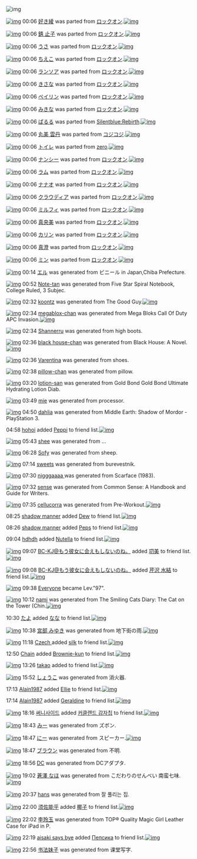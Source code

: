 ![img](http://gdrive-cdn.herokuapp.com/get/0B-nxIpt4DE2TdGhPalFPcFpSY0E/512px-barcode.png)

[![img](http://www.deviantsart.com/fhqq21.png)](http://www.barcodekanojo.com/kanojo/1689449/%E5%A5%BD%E3%81%8D%E7%B6%BE) 00:06 [好き綾](http://www.barcodekanojo.com/kanojo/1689449/%E5%A5%BD%E3%81%8D%E7%B6%BE) was parted from [ロックオン](http://www.barcodekanojo.com/kanojo/1689449/%E5%A5%BD%E3%81%8D%E7%B6%BE).[![img](http://www.deviantsart.com/2musf1g.jpeg)](http://www.barcodekanojo.com/user/241643/%E3%83%AD%E3%83%83%E3%82%AF%E3%82%AA%E3%83%B3) 

[![img](http://www.deviantsart.com/1ogemik.png)](http://www.barcodekanojo.com/kanojo/1765864/%E9%8C%86%20%E6%AD%A2%E5%AD%90) 00:06 [錆 止子](http://www.barcodekanojo.com/kanojo/1765864/%E9%8C%86%20%E6%AD%A2%E5%AD%90) was parted from [ロックオン](http://www.barcodekanojo.com/kanojo/1765864/%E9%8C%86%20%E6%AD%A2%E5%AD%90).[![img](http://www.deviantsart.com/2musf1g.jpeg)](http://www.barcodekanojo.com/user/241643/%E3%83%AD%E3%83%83%E3%82%AF%E3%82%AA%E3%83%B3) 

[![img](http://www.deviantsart.com/2gfc2eo.png)](http://www.barcodekanojo.com/kanojo/1841700/%E3%81%86%E3%81%95) 00:06 [うさ](http://www.barcodekanojo.com/kanojo/1841700/%E3%81%86%E3%81%95) was parted from [ロックオン](http://www.barcodekanojo.com/kanojo/1841700/%E3%81%86%E3%81%95).[![img](http://www.deviantsart.com/2musf1g.jpeg)](http://www.barcodekanojo.com/user/241643/%E3%83%AD%E3%83%83%E3%82%AF%E3%82%AA%E3%83%B3) 

[![img](http://www.deviantsart.com/3a0lfp2.png)](http://www.barcodekanojo.com/kanojo/2946784/%E3%81%A1%E3%81%88%E3%81%93) 00:06 [ちえこ](http://www.barcodekanojo.com/kanojo/2946784/%E3%81%A1%E3%81%88%E3%81%93) was parted from [ロックオン](http://www.barcodekanojo.com/kanojo/2946784/%E3%81%A1%E3%81%88%E3%81%93).[![img](http://www.deviantsart.com/2musf1g.jpeg)](http://www.barcodekanojo.com/user/241643/%E3%83%AD%E3%83%83%E3%82%AF%E3%82%AA%E3%83%B3) 

[![img](http://www.deviantsart.com/6dcnp.png)](http://www.barcodekanojo.com/kanojo/2942377/%E3%83%A9%E3%83%B3%E3%82%BD%E3%82%A2) 00:06 [ランソア](http://www.barcodekanojo.com/kanojo/2942377/%E3%83%A9%E3%83%B3%E3%82%BD%E3%82%A2) was parted from [ロックオン](http://www.barcodekanojo.com/kanojo/2942377/%E3%83%A9%E3%83%B3%E3%82%BD%E3%82%A2).[![img](http://www.deviantsart.com/2musf1g.jpeg)](http://www.barcodekanojo.com/user/241643/%E3%83%AD%E3%83%83%E3%82%AF%E3%82%AA%E3%83%B3) 

[![img](http://www.deviantsart.com/38ev0od.png)](http://www.barcodekanojo.com/kanojo/2952787/%E3%81%8D%E3%81%95%E3%81%AA) 00:06 [きさな](http://www.barcodekanojo.com/kanojo/2952787/%E3%81%8D%E3%81%95%E3%81%AA) was parted from [ロックオン](http://www.barcodekanojo.com/kanojo/2952787/%E3%81%8D%E3%81%95%E3%81%AA).[![img](http://www.deviantsart.com/2musf1g.jpeg)](http://www.barcodekanojo.com/user/241643/%E3%83%AD%E3%83%83%E3%82%AF%E3%82%AA%E3%83%B3) 

[![img](http://www.deviantsart.com/2hpgmcm.png)](http://www.barcodekanojo.com/kanojo/2989125/%E3%83%9A%E3%82%A4%E3%83%AA%E3%83%B3) 00:06 [ペイリン](http://www.barcodekanojo.com/kanojo/2989125/%E3%83%9A%E3%82%A4%E3%83%AA%E3%83%B3) was parted from [ロックオン](http://www.barcodekanojo.com/kanojo/2989125/%E3%83%9A%E3%82%A4%E3%83%AA%E3%83%B3).[![img](http://www.deviantsart.com/2musf1g.jpeg)](http://www.barcodekanojo.com/user/241643/%E3%83%AD%E3%83%83%E3%82%AF%E3%82%AA%E3%83%B3) 

[![img](http://www.deviantsart.com/2r24qlv.png)](http://www.barcodekanojo.com/kanojo/2783378/%E3%81%BF%E3%81%8D%E3%81%AA) 00:06 [みきな](http://www.barcodekanojo.com/kanojo/2783378/%E3%81%BF%E3%81%8D%E3%81%AA) was parted from [ロックオン](http://www.barcodekanojo.com/kanojo/2783378/%E3%81%BF%E3%81%8D%E3%81%AA).[![img](http://www.deviantsart.com/2musf1g.jpeg)](http://www.barcodekanojo.com/user/241643/%E3%83%AD%E3%83%83%E3%82%AF%E3%82%AA%E3%83%B3) 

[![img](http://www.deviantsart.com/3jfm11i.png)](http://www.barcodekanojo.com/kanojo/60804/%E3%81%B1%E3%82%8B%E3%82%8B) 00:06 [ぱるる](http://www.barcodekanojo.com/kanojo/60804/%E3%81%B1%E3%82%8B%E3%82%8B) was parted from [Silentblue:Rebirth](http://www.barcodekanojo.com/kanojo/60804/%E3%81%B1%E3%82%8B%E3%82%8B).[![img](http://www.deviantsart.com/15ngf32.jpeg)](http://www.barcodekanojo.com/user/235162/Silentblue%3ARebirth) 

[![img](http://www.deviantsart.com/34eljjt.png)](http://www.barcodekanojo.com/kanojo/2437908/%E4%B8%B8%E7%BE%8E%20%E9%9B%B2%E4%B8%B9) 00:06 [丸美 雲丹](http://www.barcodekanojo.com/kanojo/2437908/%E4%B8%B8%E7%BE%8E%20%E9%9B%B2%E4%B8%B9) was parted from [コジコジ](http://www.barcodekanojo.com/kanojo/2437908/%E4%B8%B8%E7%BE%8E%20%E9%9B%B2%E4%B8%B9).[![img](http://www.deviantsart.com/2dkh5sf.jpeg)](http://www.barcodekanojo.com/user/201286/%E3%82%B3%E3%82%B8%E3%82%B3%E3%82%B8) 

[![img](http://www.deviantsart.com/pdkefp.png)](http://www.barcodekanojo.com/kanojo/83444/%E3%83%88%E3%82%A4%E3%83%AC) 00:06 [トイレ](http://www.barcodekanojo.com/kanojo/83444/%E3%83%88%E3%82%A4%E3%83%AC) was parted from [zero](http://www.barcodekanojo.com/kanojo/83444/%E3%83%88%E3%82%A4%E3%83%AC).[![img](http://www.deviantsart.com/2csu0d.jpeg)](http://www.barcodekanojo.com/user/209011/zero) 

[![img](http://www.deviantsart.com/31soa36.png)](http://www.barcodekanojo.com/kanojo/2998376/%E3%83%8A%E3%83%B3%E3%82%B7%E3%83%BC) 00:06 [ナンシー](http://www.barcodekanojo.com/kanojo/2998376/%E3%83%8A%E3%83%B3%E3%82%B7%E3%83%BC) was parted from [ロックオン](http://www.barcodekanojo.com/kanojo/2998376/%E3%83%8A%E3%83%B3%E3%82%B7%E3%83%BC).[![img](http://www.deviantsart.com/2musf1g.jpeg)](http://www.barcodekanojo.com/user/241643/%E3%83%AD%E3%83%83%E3%82%AF%E3%82%AA%E3%83%B3) 

[![img](http://www.deviantsart.com/3a3390r.png)](http://www.barcodekanojo.com/kanojo/2958292/%E3%83%A9%E3%83%A0) 00:06 [ラム](http://www.barcodekanojo.com/kanojo/2958292/%E3%83%A9%E3%83%A0) was parted from [ロックオン](http://www.barcodekanojo.com/kanojo/2958292/%E3%83%A9%E3%83%A0).[![img](http://www.deviantsart.com/2musf1g.jpeg)](http://www.barcodekanojo.com/user/241643/%E3%83%AD%E3%83%83%E3%82%AF%E3%82%AA%E3%83%B3) 

[![img](http://www.deviantsart.com/1or87u0.png)](http://www.barcodekanojo.com/kanojo/2941456/%E3%83%8A%E3%83%8A%E3%82%AA) 00:06 [ナナオ](http://www.barcodekanojo.com/kanojo/2941456/%E3%83%8A%E3%83%8A%E3%82%AA) was parted from [ロックオン](http://www.barcodekanojo.com/kanojo/2941456/%E3%83%8A%E3%83%8A%E3%82%AA).[![img](http://www.deviantsart.com/2musf1g.jpeg)](http://www.barcodekanojo.com/user/241643/%E3%83%AD%E3%83%83%E3%82%AF%E3%82%AA%E3%83%B3) 

[![img](http://www.deviantsart.com/1ibrh8.png)](http://www.barcodekanojo.com/kanojo/2954010/%E3%82%AF%E3%83%A9%E3%82%A6%E3%83%87%E3%82%A3%E3%82%A2) 00:06 [クラウディア](http://www.barcodekanojo.com/kanojo/2954010/%E3%82%AF%E3%83%A9%E3%82%A6%E3%83%87%E3%82%A3%E3%82%A2) was parted from [ロックオン](http://www.barcodekanojo.com/kanojo/2954010/%E3%82%AF%E3%83%A9%E3%82%A6%E3%83%87%E3%82%A3%E3%82%A2).[![img](http://www.deviantsart.com/2musf1g.jpeg)](http://www.barcodekanojo.com/user/241643/%E3%83%AD%E3%83%83%E3%82%AF%E3%82%AA%E3%83%B3) 

[![img](http://www.deviantsart.com/d5d5pr.png)](http://www.barcodekanojo.com/kanojo/2946786/%E3%83%9F%E3%83%AB%E3%83%95%E3%82%A3) 00:06 [ミルフィ](http://www.barcodekanojo.com/kanojo/2946786/%E3%83%9F%E3%83%AB%E3%83%95%E3%82%A3) was parted from [ロックオン](http://www.barcodekanojo.com/kanojo/2946786/%E3%83%9F%E3%83%AB%E3%83%95%E3%82%A3).[![img](http://www.deviantsart.com/2musf1g.jpeg)](http://www.barcodekanojo.com/user/241643/%E3%83%AD%E3%83%83%E3%82%AF%E3%82%AA%E3%83%B3) 

[![img](http://www.deviantsart.com/2k3s2oe.png)](http://www.barcodekanojo.com/kanojo/1572538/%E7%9C%9F%E5%A4%AE%E7%BE%8E) 00:06 [真央美](http://www.barcodekanojo.com/kanojo/1572538/%E7%9C%9F%E5%A4%AE%E7%BE%8E) was parted from [ロックオン](http://www.barcodekanojo.com/kanojo/1572538/%E7%9C%9F%E5%A4%AE%E7%BE%8E).[![img](http://www.deviantsart.com/2musf1g.jpeg)](http://www.barcodekanojo.com/user/241643/%E3%83%AD%E3%83%83%E3%82%AF%E3%82%AA%E3%83%B3) 

[![img](http://www.deviantsart.com/f7t0f1.png)](http://www.barcodekanojo.com/kanojo/501779/%E3%82%AB%E3%83%AA%E3%83%B3) 00:06 [カリン](http://www.barcodekanojo.com/kanojo/501779/%E3%82%AB%E3%83%AA%E3%83%B3) was parted from [ロックオン](http://www.barcodekanojo.com/kanojo/501779/%E3%82%AB%E3%83%AA%E3%83%B3).[![img](http://www.deviantsart.com/2musf1g.jpeg)](http://www.barcodekanojo.com/user/241643/%E3%83%AD%E3%83%83%E3%82%AF%E3%82%AA%E3%83%B3) 

[![img](http://www.deviantsart.com/3ekju58.png)](http://www.barcodekanojo.com/kanojo/317458/%E7%9C%9F%E6%BE%84) 00:06 [真澄](http://www.barcodekanojo.com/kanojo/317458/%E7%9C%9F%E6%BE%84) was parted from [ロックオン](http://www.barcodekanojo.com/kanojo/317458/%E7%9C%9F%E6%BE%84).[![img](http://www.deviantsart.com/2musf1g.jpeg)](http://www.barcodekanojo.com/user/241643/%E3%83%AD%E3%83%83%E3%82%AF%E3%82%AA%E3%83%B3) 

[![img](http://www.deviantsart.com/2pji65e.png)](http://www.barcodekanojo.com/kanojo/762691/%E3%83%9F%E3%83%B3) 00:06 [ミン](http://www.barcodekanojo.com/kanojo/762691/%E3%83%9F%E3%83%B3) was parted from [ロックオン](http://www.barcodekanojo.com/kanojo/762691/%E3%83%9F%E3%83%B3).[![img](http://www.deviantsart.com/2musf1g.jpeg)](http://www.barcodekanojo.com/user/241643/%E3%83%AD%E3%83%83%E3%82%AF%E3%82%AA%E3%83%B3) 

[![img](http://www.deviantsart.com/1vqacet.png)](http://www.barcodekanojo.com/kanojo/3191503/%E3%82%A8%E3%83%AB) 00:14 [エル](http://www.barcodekanojo.com/kanojo/3191503/%E3%82%A8%E3%83%AB) was generated from ビニール in Japan,Chiba Prefecture.

[![img](http://www.deviantsart.com/1mtl077.png)](http://www.barcodekanojo.com/kanojo/3191504/Note-tan) 00:52 [Note-tan](http://www.barcodekanojo.com/kanojo/3191504/Note-tan) was generated from Five Star Spiral Notebook, College Ruled, 3 Subjec.

[![img](http://www.deviantsart.com/fp23nc.png)](http://www.barcodekanojo.com/kanojo/3191505/koontz) 02:32 [koontz](http://www.barcodekanojo.com/kanojo/3191505/koontz) was generated from The Good Guy.[![img](http://www.deviantsart.com/2klkmb7.jpeg)](http://www.barcodekanojo.com/product_images/barcode/6015947/1420824757/The%20Good%20Guy.jpg) 

[![img](http://www.deviantsart.com/3gvlnem.png)](http://www.barcodekanojo.com/kanojo/3191506/megablox-chan) 02:34 [megablox-chan](http://www.barcodekanojo.com/kanojo/3191506/megablox-chan) was generated from Mega Bloks Call Of Duty APC Invasion.[![img](http://www.deviantsart.com/3tshpc3.jpeg)](http://www.barcodekanojo.com/product_images/barcode/6015948/1420824834/50x50xMega,P20Bloks,P20Call,P20Of,P20Duty,P20APC,P20Invasion.jpg,qw=88,ah=88.pagespeed.ic.70ZBVijG1i.jpg) 

[![img](http://www.deviantsart.com/3ip24vh.png)](http://www.barcodekanojo.com/kanojo/3191507/Shannerru) 02:34 [Shannerru](http://www.barcodekanojo.com/kanojo/3191507/Shannerru) was generated from high boots.

[![img](http://www.deviantsart.com/16vaf24.png)](http://www.barcodekanojo.com/kanojo/3191508/black%20house-chan) 02:36 [black house-chan](http://www.barcodekanojo.com/kanojo/3191508/black%20house-chan) was generated from Black House: A Novel.[![img](http://www.deviantsart.com/k891t6.jpeg)](http://www.barcodekanojo.com/product_images/barcode/6015950/1420824955/Black%20House%3A%20A%20Novel.jpg) 

[![img](http://www.deviantsart.com/3bmpf3h.png)](http://www.barcodekanojo.com/kanojo/3191509/Varentina) 02:36 [Varentina](http://www.barcodekanojo.com/kanojo/3191509/Varentina) was generated from shoes.

[![img](http://www.deviantsart.com/3sn26tl.png)](http://www.barcodekanojo.com/kanojo/3191510/pillow-chan) 02:38 [pillow-chan](http://www.barcodekanojo.com/kanojo/3191510/pillow-chan) was generated from pillow.

[![img](http://www.deviantsart.com/1nj2oeq.png)](http://www.barcodekanojo.com/kanojo/3191511/lotion-san) 03:20 [lotion-san](http://www.barcodekanojo.com/kanojo/3191511/lotion-san) was generated from Gold Bond Gold Bond Ultimate Hydrating Lotion Diab.

[![img](http://www.deviantsart.com/16ia4lo.png)](http://www.barcodekanojo.com/kanojo/3191512/mie) 03:49 [mie](http://www.barcodekanojo.com/kanojo/3191512/mie) was generated from processor.

[![img](http://www.deviantsart.com/200to9f.png)](http://www.barcodekanojo.com/kanojo/3191513/dahlia) 04:50 [dahlia](http://www.barcodekanojo.com/kanojo/3191513/dahlia) was generated from Middle Earth: Shadow of Mordor - PlayStation 3.

04:58 [hohoi](http://www.barcodekanojo.com/user/499501/hohoi) added [Peppi](http://www.barcodekanojo.com/kanojo/2453821/Peppi) to friend list.[![img](http://www.deviantsart.com/3139lud.png)](http://www.barcodekanojo.com/kanojo/2453821/Peppi) 

[![img](http://www.deviantsart.com/3dj5ql3.png)](http://www.barcodekanojo.com/kanojo/3191514/shee) 05:43 [shee](http://www.barcodekanojo.com/kanojo/3191514/shee) was generated from ...

[![img](http://www.deviantsart.com/snco90.png)](http://www.barcodekanojo.com/kanojo/3191515/Sofy) 06:28 [Sofy](http://www.barcodekanojo.com/kanojo/3191515/Sofy) was generated from sheep.

[![img](http://www.deviantsart.com/t4p887.png)](http://www.barcodekanojo.com/kanojo/3191516/sweets) 07:14 [sweets](http://www.barcodekanojo.com/kanojo/3191516/sweets) was generated from burevestnik.

[![img](http://www.deviantsart.com/1a918of.png)](http://www.barcodekanojo.com/kanojo/3191517/nigggaaaa%20) 07:30 [nigggaaaa ](http://www.barcodekanojo.com/kanojo/3191517/nigggaaaa%20) was generated from Scarface (1983).

[![img](http://www.deviantsart.com/fd8n0f.png)](http://www.barcodekanojo.com/kanojo/3191518/sense) 07:32 [sense](http://www.barcodekanojo.com/kanojo/3191518/sense) was generated from Common Sense: A Handbook and Guide for Writers.

[![img](http://www.deviantsart.com/3asrv8s.png)](http://www.barcodekanojo.com/kanojo/3191519/cellucorra) 07:35 [cellucorra](http://www.barcodekanojo.com/kanojo/3191519/cellucorra) was generated from Pre-Workout.[![img](http://www.deviantsart.com/2h56968.jpeg)](http://www.barcodekanojo.com/product_images/barcode/6015962/1420842876/50x50xPre-Workout.jpg,qw=88,ah=88.pagespeed.ic.SEHxv-3cT9.jpg) 

08:25 [shadow manner](http://www.barcodekanojo.com/user/499603/shadow%20manner) added [Dew](http://www.barcodekanojo.com/kanojo/2461758/Dew) to friend list.[![img](http://www.deviantsart.com/1a4upi5.png)](http://www.barcodekanojo.com/kanojo/2461758/Dew) 

08:26 [shadow manner](http://www.barcodekanojo.com/user/499603/shadow%20manner) added [Peps](http://www.barcodekanojo.com/kanojo/2597607/Peps) to friend list.[![img](http://www.deviantsart.com/21jdir6.png)](http://www.barcodekanojo.com/kanojo/2597607/Peps) 

09:04 [hdhdh](http://www.barcodekanojo.com/user/453406/hdhdh) added [Nutella](http://www.barcodekanojo.com/kanojo/2780038/Nutella) to friend list.[![img](http://www.deviantsart.com/238tlqv.png)](http://www.barcodekanojo.com/kanojo/2780038/Nutella) 

[![img](http://www.deviantsart.com/2l905sv.jpeg)](http://www.barcodekanojo.com/user/276669/BC-KJ%40%E3%82%82%E3%81%86%E5%BD%BC%E5%A5%B3%E3%81%AB%E4%BC%9A%E3%81%88%E3%82%82%E3%81%97%E3%81%AA%E3%81%84%E3%81%AE%E3%81%AD%E3%80%82) 09:07 [BC-KJ@もう彼女に会えもしないのね。](http://www.barcodekanojo.com/user/276669/BC-KJ%40%E3%82%82%E3%81%86%E5%BD%BC%E5%A5%B3%E3%81%AB%E4%BC%9A%E3%81%88%E3%82%82%E3%81%97%E3%81%AA%E3%81%84%E3%81%AE%E3%81%AD%E3%80%82) added [㓛美](http://www.barcodekanojo.com/kanojo/1270806/%E3%93%9B%E7%BE%8E) to friend list.[![img](http://www.deviantsart.com/2lgnfau.png)](http://www.barcodekanojo.com/kanojo/1270806/%E3%93%9B%E7%BE%8E) 

[![img](http://www.deviantsart.com/2l905sv.jpeg)](http://www.barcodekanojo.com/user/276669/BC-KJ%40%E3%82%82%E3%81%86%E5%BD%BC%E5%A5%B3%E3%81%AB%E4%BC%9A%E3%81%88%E3%82%82%E3%81%97%E3%81%AA%E3%81%84%E3%81%AE%E3%81%AD%E3%80%82) 09:08 [BC-KJ@もう彼女に会えもしないのね。](http://www.barcodekanojo.com/user/276669/BC-KJ%40%E3%82%82%E3%81%86%E5%BD%BC%E5%A5%B3%E3%81%AB%E4%BC%9A%E3%81%88%E3%82%82%E3%81%97%E3%81%AA%E3%81%84%E3%81%AE%E3%81%AD%E3%80%82) added [芹沢 水結](http://www.barcodekanojo.com/kanojo/3189708/%E8%8A%B9%E6%B2%A2%20%E6%B0%B4%E7%B5%90) to friend list.[![img](http://www.deviantsart.com/12eunr2.png)](http://www.barcodekanojo.com/kanojo/3189708/%E8%8A%B9%E6%B2%A2%20%E6%B0%B4%E7%B5%90) 

[![img](http://www.deviantsart.com/3cp16cr.jpeg)](http://www.barcodekanojo.com/user/229080/Everyone) 09:38 [Everyone](http://www.barcodekanojo.com/user/229080/Everyone) became Lev."97".

[![img](http://www.deviantsart.com/3j2m1fq.png)](http://www.barcodekanojo.com/kanojo/3191520/nami) 10:12 [nami](http://www.barcodekanojo.com/kanojo/3191520/nami) was generated from The Smiling Cats Diary: The Cat on the Tower (Chin.[![img](http://www.deviantsart.com/1ljuh6f.jpeg)](http://www.barcodekanojo.com/product_images/barcode/6015968/1420852298/The%20Smiling%20Cats%20Diary%3A%20The%20Cat%20on%20the%20Tower%20%28Chin.jpg) 

10:30 [たよ](http://www.barcodekanojo.com/user/499363/%E3%81%9F%E3%82%88) added [なな](http://www.barcodekanojo.com/kanojo/983773/%E3%81%AA%E3%81%AA) to friend list.[![img](http://www.deviantsart.com/3ai26hh.png)](http://www.barcodekanojo.com/kanojo/983773/%E3%81%AA%E3%81%AA) 

[![img](http://www.deviantsart.com/39v7q30.png)](http://www.barcodekanojo.com/kanojo/3191521/%E5%AE%AE%E9%83%A8%20%E3%81%BF%E3%82%86%E3%81%8D) 10:38 [宮部 みゆき](http://www.barcodekanojo.com/kanojo/3191521/%E5%AE%AE%E9%83%A8%20%E3%81%BF%E3%82%86%E3%81%8D) was generated from 地下街の雨.[![img](http://www.deviantsart.com/18cggl1.jpeg)](http://www.barcodekanojo.com/product_images/barcode/6015970/1420853898/%E5%9C%B0%E4%B8%8B%E8%A1%97%E3%81%AE%E9%9B%A8.jpg) 

[![img](http://www.deviantsart.com/3nig2ik.jpeg)](http://www.barcodekanojo.com/user/400941/Czech%20) 11:18 [Czech ](http://www.barcodekanojo.com/user/400941/Czech%20) added [silk](http://www.barcodekanojo.com/kanojo/2552395/silk) to friend list.[![img](http://www.deviantsart.com/385o46u.png)](http://www.barcodekanojo.com/kanojo/2552395/silk) 

12:50 [Chain](http://www.barcodekanojo.com/user/382824/Chain) added [Brownie-kun](http://www.barcodekanojo.com/kanojo/1892836/Brownie-kun) to friend list.[![img](http://www.deviantsart.com/1pvsfb8.png)](http://www.barcodekanojo.com/kanojo/1892836/Brownie-kun) 

[![img](http://www.deviantsart.com/310vkjf.jpeg)](http://www.barcodekanojo.com/user/356613/takao) 13:26 [takao](http://www.barcodekanojo.com/user/356613/takao) added [ ](http://www.barcodekanojo.com/kanojo/2548888/%20) to friend list.[![img](http://www.deviantsart.com/4sn9v0.png)](http://www.barcodekanojo.com/kanojo/2548888/%20) 

[![img](http://www.deviantsart.com/4js8m2.png)](http://www.barcodekanojo.com/kanojo/3191522/%E3%81%97%E3%82%87%E3%81%86%E3%81%93) 15:52 [しょうこ](http://www.barcodekanojo.com/kanojo/3191522/%E3%81%97%E3%82%87%E3%81%86%E3%81%93) was generated from 消火器.

17:13 [Alain1987](http://www.barcodekanojo.com/user/492499/Alain1987) added [Ellie](http://www.barcodekanojo.com/kanojo/2724439/Ellie) to friend list.[![img](http://www.deviantsart.com/2b4g8ml.png)](http://www.barcodekanojo.com/kanojo/2724439/Ellie) 

17:14 [Alain1987](http://www.barcodekanojo.com/user/492499/Alain1987) added [Geraldine](http://www.barcodekanojo.com/kanojo/1829643/Geraldine) to friend list.[![img](http://www.deviantsart.com/2e7uvl9.png)](http://www.barcodekanojo.com/kanojo/1829643/Geraldine) 

[![img](http://www.deviantsart.com/7tslvr.jpeg)](http://www.barcodekanojo.com/user/333961/%EC%8D%A8%EB%8B%88%EC%82%AC%EC%9D%B4%EB%93%9C) 18:16 [써니사이드](http://www.barcodekanojo.com/user/333961/%EC%8D%A8%EB%8B%88%EC%82%AC%EC%9D%B4%EB%93%9C) added [커클랜드 감자칩](http://www.barcodekanojo.com/kanojo/2960931/%EC%BB%A4%ED%81%B4%EB%9E%9C%EB%93%9C%20%EA%B0%90%EC%9E%90%EC%B9%A9) to friend list.[![img](http://www.deviantsart.com/v7npjm.png)](http://www.barcodekanojo.com/kanojo/2960931/%EC%BB%A4%ED%81%B4%EB%9E%9C%EB%93%9C%20%EA%B0%90%EC%9E%90%EC%B9%A9) 

[![img](http://www.deviantsart.com/2h7fbhd.png)](http://www.barcodekanojo.com/kanojo/3191523/%E3%81%BF%E3%83%BC) 18:43 [みー](http://www.barcodekanojo.com/kanojo/3191523/%E3%81%BF%E3%83%BC) was generated from ズボン.

[![img](http://www.deviantsart.com/dpv6su.png)](http://www.barcodekanojo.com/kanojo/3191524/%E3%81%AB%E3%83%BC) 18:47 [にー](http://www.barcodekanojo.com/kanojo/3191524/%E3%81%AB%E3%83%BC) was generated from スピーカー.[![img](http://www.deviantsart.com/18u1vsp.jpeg)](http://www.barcodekanojo.com/product_images/barcode/6015979/1420883182/%E3%82%B9%E3%83%94%E3%83%BC%E3%82%AB%E3%83%BC.jpg) 

[![img](http://www.deviantsart.com/10keas8.png)](http://www.barcodekanojo.com/kanojo/3191525/%E3%83%96%E3%83%A9%E3%82%A6%E3%83%B3) 18:47 [ブラウン](http://www.barcodekanojo.com/kanojo/3191525/%E3%83%96%E3%83%A9%E3%82%A6%E3%83%B3) was generated from 不明.

[![img](http://www.deviantsart.com/3fgrgm4.png)](http://www.barcodekanojo.com/kanojo/3191526/DC) 18:56 [DC](http://www.barcodekanojo.com/kanojo/3191526/DC) was generated from DCアダプタ.

[![img](http://www.deviantsart.com/2iro1vu.png)](http://www.barcodekanojo.com/kanojo/3191527/%E8%92%BC%E6%BE%A4%20%E3%81%AA%E3%81%BB) 19:02 [蒼澤 なほ](http://www.barcodekanojo.com/kanojo/3191527/%E8%92%BC%E6%BE%A4%20%E3%81%AA%E3%81%BB) was generated from こだわりのせんべい 南蛮七味.[![img](http://www.deviantsart.com/2t51bdn.jpeg)](http://www.barcodekanojo.com/product_images/barcode/6015982/1420884092/%E3%81%93%E3%81%A0%E3%82%8F%E3%82%8A%E3%81%AE%E3%81%9B%E3%82%93%E3%81%B9%E3%81%84%20%E5%8D%97%E8%9B%AE%E4%B8%83%E5%91%B3.jpg) 

[![img](http://www.deviantsart.com/2rtl0nr.png)](http://www.barcodekanojo.com/kanojo/3191528/hans) 20:37 [hans](http://www.barcodekanojo.com/kanojo/3191528/hans) was generated from 잘 풀리는 집.

[![img](http://www.deviantsart.com/jt5eq3.jpeg)](http://www.barcodekanojo.com/user/499607/%E9%A1%BB%E4%BD%90%E8%83%BD%E4%B9%8E) 22:00 [须佐能乎](http://www.barcodekanojo.com/user/499607/%E9%A1%BB%E4%BD%90%E8%83%BD%E4%B9%8E) added [椰子](http://www.barcodekanojo.com/kanojo/1893350/%E6%A4%B0%E5%AD%90) to friend list.[![img](http://www.deviantsart.com/1p9ooeo.png)](http://www.barcodekanojo.com/kanojo/1893350/%E6%A4%B0%E5%AD%90) 

[![img](http://www.deviantsart.com/15pbfb3.png)](http://www.barcodekanojo.com/kanojo/3191529/%E6%9D%8E%E7%8E%B2%E7%8E%89) 22:02 [李玲玉](http://www.barcodekanojo.com/kanojo/3191529/%E6%9D%8E%E7%8E%B2%E7%8E%89) was generated from TOP® Quality Magic Girl Leather Case for iPad in P.

[![img](http://www.deviantsart.com/1k3c6f6.jpeg)](http://www.barcodekanojo.com/user/400641/aisaki%20says%20bye) 22:19 [aisaki says bye](http://www.barcodekanojo.com/user/400641/aisaki%20says%20bye) added [Пепсика](http://www.barcodekanojo.com/kanojo/2749185/%D0%9F%D0%B5%D0%BF%D1%81%D0%B8%D0%BA%D0%B0) to friend list.[![img](http://www.deviantsart.com/3oobk3.png)](http://www.barcodekanojo.com/kanojo/2749185/%D0%9F%D0%B5%D0%BF%D1%81%D0%B8%D0%BA%D0%B0) 

[![img](http://www.deviantsart.com/3o4hr52.png)](http://www.barcodekanojo.com/kanojo/3191530/%E4%B9%A6%E6%B3%95%E5%A6%B9%E5%AD%90) 22:56 [书法妹子](http://www.barcodekanojo.com/kanojo/3191530/%E4%B9%A6%E6%B3%95%E5%A6%B9%E5%AD%90) was generated from 课堂写字.

